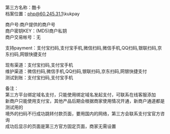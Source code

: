 第三方名称：酷卡  
档案位置：php@60.245.31.1\kukpay  
 
商户号:商户提供的商户号  
商户密钥KEY：(MD5)商户私钥  
商户交易帐号：无  
 
支持payment：支付宝扫码,支付宝手机,微信扫码,微信手机,QQ扫码,银联扫码,京东扫码,网银快捷支付  
 
现有渠道：支付宝扫码,支付宝手机  
维护渠道：微信扫码,微信手机,QQ扫码,银联扫码,京东扫码,网银快捷支付  
测试到账：支付宝扫码,支付宝手机  
 
备注：  
第三方平台绑定域名支付，只能使用绑定域名发起支付，可联系在线客服添加  
新商户只能使用支付宝，其他产品后期会根据商家使用情况开通，新商户通道都是测试用的  
境外的扫码不行成功跳转付款页面，要用国内的网络，第三方会联系支付宝官方咨询  
成功后显示的页面是第三方官方固定页面，商家无需设置  
